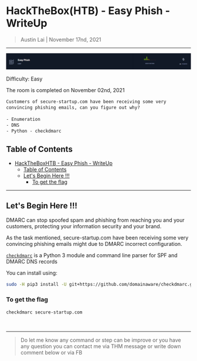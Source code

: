 
# HackTheBox(HTB) - Easy Phish - WriteUp

> Austin Lai | November 17nd, 2021

---

<!-- Description -->

![EasyPhish](img/EasyPhish.png)

Difficulty: Easy

The room is completed on November 02nd, 2021

```text
Customers of secure-startup.com have been receiving some very convincing phishing emails, can you figure out why?

- Enumeration
- DNS
- Python - checkdmarc
```

<!-- /Description -->

## Table of Contents

<!-- TOC -->

- [HackTheBoxHTB - Easy Phish - WriteUp](#hacktheboxhtb---easy-phish---writeup)
    - [Table of Contents](#table-of-contents)
    - [Let's Begin Here !!!](#lets-begin-here-)
        - [To get the flag](#to-get-the-flag)

<!-- /TOC -->

---

## Let's Begin Here !!!

DMARC can stop spoofed spam and phishing from reaching you and your customers, protecting your information security and your brand.

As the task mentioned, secure-startup.com have been receiving some very convincing phishing emails might due to DMARC incorrect configuration.

[`checkdmarc`](https://github.com/domainaware/checkdmarc) is a Python 3 module and command line parser for SPF and DMARC DNS records

You can install using:

```bash
sudo -H pip3 install -U git+https://github.com/domainaware/checkdmarc.git
```

### To get the flag

```
checkdmarc secure-startup.com
```

<br />

---

> Do let me know any command or step can be improve or you have any question you can contact me via THM message or write down comment below or via FB

